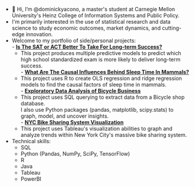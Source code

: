 - 👋 Hi, I’m @dominickyacono, a master's student at Carnegie Mellon University's Heinz College of Information Systems and Public Policy.
 -    I'm primarily interested in the use of statistical research and data science to study economic outcomes, market dynamics, and cutting-edge innovation.
 -    Welcome to my portfolio of side/personal projects:
     <br>
    - **[Is The SAT or ACT Better To Take For Long-term Success?](https://github.com/dominickyacono/SAT-vs-ACT-regression-analysis)** 
      - This project produces multiple predictive models to predict which high school standardized exam is more likely to deliver long-term success.
     <br>
    - **[What Are The Causal Influences Behind Sleep Time In Mammals?](https://github.com/dominickyacono/sleeptime-analysis)**
      - This project uses R to create OLS regression and ridge regression models to find the causal factors of sleep time in mammals.
     <br>
    - **[Exploratory Data Analysis of Bicycle Business](https://github.com/dominickyacono/Exploratory-Analysis-of-Bicycle-Business)**
      - This project uses SQL querying to extract data from a Bicycle shop database.  
        I also use Python packages (pandas, matplotlib, scipy.stats) to graph, model, and uncover insights.
     <br>
    - **[NYC Bike Sharing System Visualization](https://github.com/dominickyacono/NYC-citibike-visualization)** 
      - This project uses Tableau's visualization abilities to graph and analyze trends within New York City's massive bike sharing system.
     <br>
- Technical skills: 
  - SQL 
  - Python (Pandas, NumPy, SciPy, TensorFlow)
  - R
  - Java
  - Tableau
  - PowerBI

<!---
dominickyacono/dominickyacono is a ✨ special ✨ repository because its `README.md` (this file) appears on your GitHub profile.
You can click the Preview link to take a look at your changes.
--->
